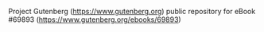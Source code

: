 Project Gutenberg (https://www.gutenberg.org) public repository for
eBook #69893 (https://www.gutenberg.org/ebooks/69893)
